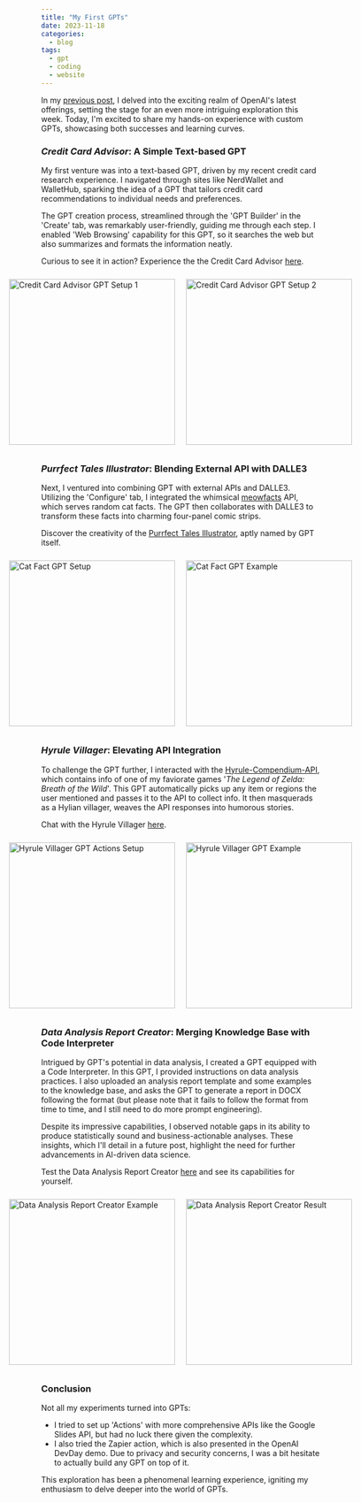 ```yaml
---
title: "My First GPTs"
date: 2023-11-18
categories:
  - blog
tags:
  - gpt
  - coding
  - website
---
```


<style>
    .container {
        display: flex;
        justify-content: center;
        align-items: center;
    }
    img {
        margin: 10px;
        max-width: 100%;
        height: auto;
    }
</style>

In my [previous post](https://yudong-94.github.io/personal-website/blog/BlogUpdateWithGPT/), I delved into the exciting realm of OpenAI's latest offerings, setting the stage for an even more intriguing exploration this week. Today, I'm excited to share my hands-on experience with custom GPTs, showcasing both successes and learning curves.

### *Credit Card Advisor*: A Simple Text-based GPT

My first venture was into a text-based GPT, driven by my recent credit card research experience. I navigated through sites like NerdWallet and WalletHub, sparking the idea of a GPT that tailors credit card recommendations to individual needs and preferences.

The GPT creation process, streamlined through the 'GPT Builder' in the 'Create' tab, was remarkably user-friendly, guiding me through each step. I enabled 'Web Browsing' capability for this GPT, so it searches the web but also summarizes and formats the information neatly.

Curious to see it in action? Experience the the Credit Card Advisor [here](https://chat.openai.com/g/g-8gOkzaczl-credit-card-advisor).  

<div class="container">
  <img src="https://yudong-94.github.io/personal-website/assets/images/gpt-screenshots/credit_card_gpt_setup1.jpg" alt="Credit Card Advisor GPT Setup 1" width="300" height="400">
  <img src="https://yudong-94.github.io/personal-website/assets/images/gpt-screenshots/credit_card_gpt_setup2.jpg" alt="Credit Card Advisor GPT Setup 2" width="300" height="400">
</div>

### *Purrfect Tales Illustrator*: Blending External API with DALLE3

Next, I ventured into combining GPT with external APIs and DALLE3. Utilizing the 'Configure' tab, I integrated the whimsical [meowfacts](https://github.com/wh-iterabb-it/meowfacts) API, which serves random cat facts. The GPT then collaborates with DALLE3 to transform these facts into charming four-panel comic strips.

Discover the creativity of the [Purrfect Tales Illustrator](https://chat.openai.com/g/g-YiCtRzp8i-purrfect-tales-illustrator), aptly named by GPT itself.

<div class="container">
  <img src="https://yudong-94.github.io/personal-website/assets/images/gpt-screenshots/cat_fact_gpt_setup.jpg" alt="Cat Fact GPT Setup" width="300" height="400">
  <img src="https://yudong-94.github.io/personal-website/assets/images/gpt-screenshots/cat_fact_gpt_outcome.jpg" alt="Cat Fact GPT Example" width="300" height="400">
</div>

### *Hyrule Villager*: Elevating API Integration

To challenge the GPT further, I interacted with the [Hyrule-Compendium-API](https://github.com/gadhagod/Hyrule-Compendium-API), which contains info of one of my faviorate games '*The Legend of Zelda: Breath of the Wild*'. This GPT automatically picks up any item or regions the user mentioned and passes it to the API to collect info. It then masquerads as a Hylian villager, weaves the API responses into humorous stories.  

Chat with the Hyrule Villager [here](https://chat.openai.com/g/g-0IWi7Ue96-hyrule-villager).  

<div class="container">
  <img src="https://yudong-94.github.io/personal-website/assets/images/gpt-screenshots/hyrule_villager_gpt_setup.jpg" alt="Hyrule Villager GPT Actions Setup" width="300" height="400">
  <img src="https://yudong-94.github.io/personal-website/assets/images/gpt-screenshots/hyrule_villager_gpt_outcome.jpg" alt="Hyrule Villager GPT Example" width="300" height="400">
</div>

### *Data Analysis Report Creator*: Merging Knowledge Base with Code Interpreter

Intrigued by GPT's potential in data analysis, I created a GPT equipped with a Code Interpreter. In this GPT, I provided instructions on data analysis practices. I also uploaded an analysis report template and some examples to the knowledge base, and asks the GPT to generate a report in DOCX following the format (but please note that it fails to follow the format from time to time, and I still need to do more prompt engineering).

Despite its impressive capabilities, I observed notable gaps in its ability to produce statistically sound and business-actionable analyses. These insights, which I'll detail in a future post, highlight the need for further advancements in AI-driven data science.

Test the Data Analysis Report Creator [here](https://chat.openai.com/g/g-PwcNwRMyE-data-analysis-report-creator) and see its capabilities for yourself.  

<div class="container">
  <img src="https://yudong-94.github.io/personal-website/assets/images/gpt-screenshots/data_analysis_gpt1.jpg" alt="Data Analysis Report Creator Example" width="300" height="400">
  <img src="https://yudong-94.github.io/personal-website/assets/images/gpt-screenshots/data_analysis_gpt2.jpg" alt="Data Analysis Report Creator Result" width="300" height="400">
</div>

### Conclusion  

Not all my experiments turned into GPTs:   
* I tried to set up 'Actions' with more comprehensive APIs like the Google Slides API, but had no luck there given the complexity.
* I also tried the Zapier action, which is also presented in the OpenAI DevDay demo. Due to privacy and security concerns, I was a bit hesitate to actually build any GPT on top of it.  

This exploration has been a phenomenal learning experience, igniting my enthusiasm to delve deeper into the world of GPTs.

